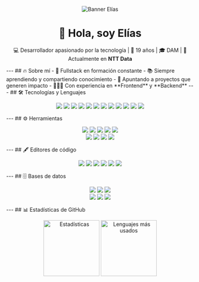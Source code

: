 <!-- Banner (puedes personalizarlo en Canva y subirlo a /assets/banner.png en tu repo) -->
<p align="center">
  <img src="https://i.ibb.co/ZfbKrmb/banner-github.png" alt="Banner Elías" />
</p>
<h1 align="center">👋 Hola, soy Elías</h1>
<p align="center">
  💻 Desarrollador apasionado por la tecnología | 🚀 19 años | 🎓 DAM | 🏢 Actualmente en <b>NTT Data</b>
</p>
---
## 🔥 Sobre mí  
- 🚀 Fullstack en formación constante  
- 📚 Siempre aprendiendo y compartiendo conocimiento  
- 🎯 Apuntando a proyectos que generen impacto  
- 👨🏻‍💻 Con experiencia en **Frontend** y **Backend**  
---
## 🛠️ Tecnologías y Lenguajes  
<p align="center">
  <a href="https://www.java.com" target="_blank"><img src="https://skillicons.dev/icons?i=java" /></a>
  <a href="https://isocpp.org/" target="_blank"><img src="https://skillicons.dev/icons?i=cpp" /></a>
  <a href="https://www.android.com/" target="_blank"><img src="https://skillicons.dev/icons?i=androidstudio" /></a>
  <a href="https://developer.mozilla.org/es/docs/Web/JavaScript" target="_blank"><img src="https://skillicons.dev/icons?i=js" /></a>
  <a href="https://www.typescriptlang.org/" target="_blank"><img src="https://skillicons.dev/icons?i=ts" /></a>
  <a href="https://angular.io/" target="_blank"><img src="https://skillicons.dev/icons?i=angular" /></a>
  <a href="https://react.dev/" target="_blank"><img src="https://skillicons.dev/icons?i=react" /></a>
  <a href="https://developer.mozilla.org/es/docs/Web/CSS" target="_blank"><img src="https://skillicons.dev/icons?i=css" /></a>
  <a href="https://developer.mozilla.org/es/docs/Web/HTML" target="_blank"><img src="https://skillicons.dev/icons?i=html" /></a>
  <a href="https://getbootstrap.com/" target="_blank"><img src="https://skillicons.dev/icons?i=bootstrap" /></a>
  <a href="https://nodejs.org/" target="_blank"><img src="https://skillicons.dev/icons?i=nodejs" /></a>
  <a href="https://spring.io/projects/spring-boot" target="_blank"><img src="https://skillicons.dev/icons?i=spring" /></a>
</p>
---
## ⚙️ Herramientas  
<p align="center">
  <a href="https://git-scm.com/" target="_blank"><img src="https://skillicons.dev/icons?i=git" /></a>
  <a href="https://bitbucket.org/" target="_blank"><img src="https://skillicons.dev/icons?i=bitbucket" /></a>
  <a href="https://www.postman.com/" target="_blank"><img src="https://skillicons.dev/icons?i=postman" /></a>
  <a href="https://www.figma.com/" target="_blank"><img src="https://skillicons.dev/icons?i=figma" /></a>
  <a href="https://www.jenkins.io/" target="_blank"><img src="https://skillicons.dev/icons?i=jenkins" /></a>
  <br/>
  <a href="https://winscp.net/eng/index.php" target="_blank"><img src="https://img.shields.io/badge/WinSCP-004085?style=for-the-badge&logo=windows&logoColor=white"/></a>
  <a href="https://www.sonarsource.com/products/sonarqube/" target="_blank"><img src="https://img.shields.io/badge/SonarQube-4E9BCD?style=for-the-badge&logo=sonarqube&logoColor=white"/></a>
  <a href="https://filezilla-project.org/" target="_blank"><img src="https://img.shields.io/badge/FileZilla-BF0000?style=for-the-badge&logo=filezilla&logoColor=white"/></a>
  <a href="https://www.atlassian.com/software/confluence" target="_blank"><img src="https://img.shields.io/badge/Confluence-172B4D?style=for-the-badge&logo=confluence&logoColor=white"/></a>
</p>
---
## 🖋️ Editores de código  
<p align="center">
  <a href="https://code.visualstudio.com/" target="_blank"><img src="https://skillicons.dev/icons?i=vscode" /></a>
  <a href="https://visualstudio.microsoft.com/" target="_blank"><img src="https://skillicons.dev/icons?i=visualstudio" /></a>
  <a href="https://www.jetbrains.com/idea/" target="_blank"><img src="https://skillicons.dev/icons?i=idea" /></a>
  <a href="https://www.eclipse.org/" target="_blank"><img src="https://skillicons.dev/icons?i=eclipse" /></a>
  <a href="https://netbeans.apache.org/" target="_blank"><img src="https://skillicons.dev/icons?i=apache-netbeans" /></a>
  <a href="https://notepad-plus-plus.org/" target="_blank"><img src="https://img.shields.io/badge/Notepad++-90E59A?style=for-the-badge&logo=notepadplusplus&logoColor=black"/></a>
</p>
---
## 🗄️ Bases de datos  
<p align="center">
  <a href="https://www.mysql.com/" target="_blank"><img src="https://skillicons.dev/icons?i=mysql" /></a>
  <a href="https://www.postgresql.org/" target="_blank"><img src="https://skillicons.dev/icons?i=postgres" /></a>
  <a href="https://www.mongodb.com/" target="_blank"><img src="https://skillicons.dev/icons?i=mongodb" /></a>
  <br/>
  <a href="https://dbeaver.io/" target="_blank"><img src="https://img.shields.io/badge/DBeaver-372923?style=for-the-badge&logo=dbeaver&logoColor=white"/></a>
  <a href="https://www.heidisql.com/" target="_blank"><img src="https://img.shields.io/badge/HeidiSQL-4E9BCD?style=for-the-badge&logo=databricks&logoColor=white"/></a>
  <a href="https://www.oracle.com/database/sqldeveloper/" target="_blank"><img src="https://img.shields.io/badge/Oracle_SQL_Developer-F80000?style=for-the-badge&logo=oracle&logoColor=white"/></a>
</p>
---
## 📊 Estadísticas de GitHub  
<p align="center">
  <img src="https://github-readme-stats.vercel.app/api?username=EliasIesBelen&show_icons=true&theme=radical" alt="Estadísticas" height="150"/>
  <img src="https://github-readme-stats.vercel.app/api/top-langs/?username=EliasIesBelen&layout=compact&theme=radical" alt="Lenguajes más usados" height="150"/>
</p>
